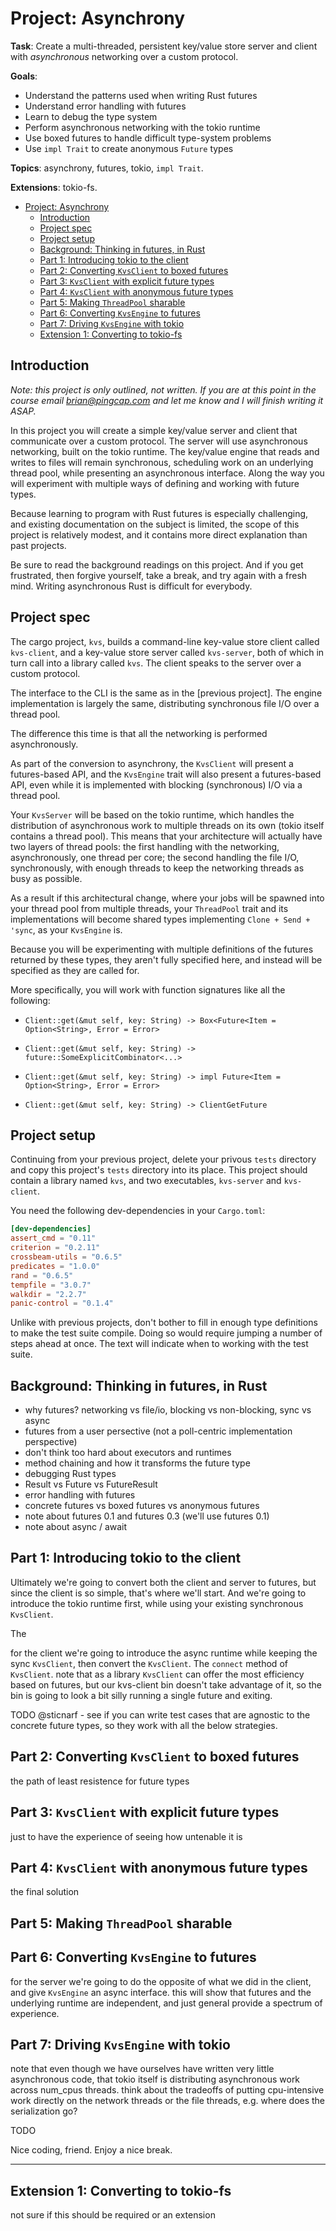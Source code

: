# Project: Asynchrony

**Task**: Create a multi-threaded, persistent key/value store server and client
with _asynchronous_ networking over a custom protocol.

**Goals**:

- Understand the patterns used when writing Rust futures
- Understand error handling with futures
- Learn to debug the type system
- Perform asynchronous networking with the tokio runtime
- Use boxed futures to handle difficult type-system problems
- Use `impl Trait` to create anonymous `Future` types

**Topics**: asynchrony, futures, tokio, `impl Trait`.

**Extensions**: tokio-fs.

- [Project: Asynchrony](#project-asynchrony)
	- [Introduction](#introduction)
	- [Project spec](#project-spec)
	- [Project setup](#project-setup)
	- [Background: Thinking in futures, in Rust](#background-thinking-in-futures-in-rust)
	- [Part 1: Introducing tokio to the client](#part-1-introducing-tokio-to-the-client)
	- [Part 2: Converting `KvsClient` to boxed futures](#part-2-converting-kvsclient-to-boxed-futures)
	- [Part 3: `KvsClient` with explicit future types](#part-3-kvsclient-with-explicit-future-types)
	- [Part 4: `KvsClient` with anonymous future types](#part-4-kvsclient-with-anonymous-future-types)
	- [Part 5: Making `ThreadPool` sharable](#part-5-making-threadpool-sharable)
	- [Part 6: Converting `KvsEngine` to futures](#part-6-converting-kvsengine-to-futures)
	- [Part 7: Driving `KvsEngine` with tokio](#part-7-driving-kvsengine-with-tokio)
	- [Extension 1: Converting to tokio-fs](#extension-1-converting-to-tokio-fs)


## Introduction

_Note: this project is only outlined, not written. If you are at this point in
the course email brian@pingcap.com and let me know and I will finish writing it
ASAP._

In this project you will create a simple key/value server and client that
communicate over a custom protocol. The server will use asynchronous networking,
built on the tokio runtime. The key/value engine that reads and writes to files
will remain synchronous, scheduling work on an underlying thread pool, while
presenting an asynchronous interface. Along the way you will experiment
with multiple ways of defining and working with future types.

Because learning to program with Rust futures is especially challenging, and
existing documentation on the subject is limited, the scope of this project is
relatively modest, and it contains more direct explanation than past projects.

Be sure to read the background readings on this project. And if you get
frustrated, then forgive yourself, take a break, and try again with a fresh
mind. Writing asynchronous Rust is difficult for everybody.


## Project spec

The cargo project, `kvs`, builds a command-line key-value store client called
`kvs-client`, and a key-value store server called `kvs-server`, both of which in
turn call into a library called `kvs`. The client speaks to the server over
a custom protocol.

The interface to the CLI is the same as in the [previous project]. The engine
implementation is largely the same, distributing synchronous file I/O over
a thread pool.

The difference this time is that all the networking is performed asynchronously.

As part of the conversion to asynchrony, the `KvsClient` will present a
futures-based API, and the `KvsEngine` trait will also present a futures-based
API, even while it is implemented with blocking (synchronous) I/O via a thread
pool.

Your `KvsServer` will be based on the tokio runtime, which handles the
distribution of asynchronous work to multiple threads on its own (tokio itself
contains a thread pool). This means that your architecture will actually have
two layers of thread pools: the first handling with the networking,
asynchronously, one thread per core; the second handling the file I/O,
synchronously, with enough threads to keep the networking threads as busy as
possible.

As a result if this architectural change, where your jobs will be spawned into
your thread pool from multiple threads, your `ThreadPool` trait and its
implementations will become shared types implementing `Clone + Send + 'sync`, as
your `KvsEngine` is.

Because you will be experimenting with multiple definitions of the futures
returned by these types, they aren't fully specified here, and instead will be
specified as they are called for.

More specifically, you will work with function signatures like all the
following:

- `Client::get(&mut self, key: String) -> Box<Future<Item = Option<String>, Error = Error>`

- `Client::get(&mut self, key: String) -> future::SomeExplicitCombinator<...>`

- `Client::get(&mut self, key: String) -> impl Future<Item = Option<String>, Error = Error>`

- `Client::get(&mut self, key: String) -> ClientGetFuture`



## Project setup

Continuing from your previous project, delete your privous `tests` directory and
copy this project's `tests` directory into its place. This project should
contain a library named `kvs`, and two executables, `kvs-server` and
`kvs-client`.

You need the following dev-dependencies in your `Cargo.toml`:

```toml
[dev-dependencies]
assert_cmd = "0.11"
criterion = "0.2.11"
crossbeam-utils = "0.6.5"
predicates = "1.0.0"
rand = "0.6.5"
tempfile = "3.0.7"
walkdir = "2.2.7"
panic-control = "0.1.4"
```

Unlike with previous projects, don't bother to fill in enough type definitions
to make the test suite compile. Doing so would require jumping a number of steps
ahead at once. The text will indicate when to working with the test suite.


## Background: Thinking in futures, in Rust

- why futures? networking vs file/io, blocking vs non-blocking, sync vs async
- futures from a user persective (not a poll-centric implementation perspective)
- don't think too hard about executors and runtimes
- method chaining and how it transforms the future type
- debugging Rust types
- Result vs Future vs FutureResult
- error handling with futures
- concrete futures vs boxed futures vs anonymous futures
- note about futures 0.1 and futures 0.3 (we'll use futures 0.1)
- note about async / await


## Part 1: Introducing tokio to the client

Ultimately we're going to convert both the client and server to futures, but
since the client is so simple, that's where we'll start. And we're going to
introduce the tokio runtime first, while using your existing synchronous
`KvsClient`.

The 

for the client we're going to introduce the async runtime while keeping
the sync `KvsClient`, then convert the `KvsClient`. The `connect` method
of `KvsClient`. note that as a library `KvsClient` can offer the most
efficiency based on futures, but our kvs-client bin doesn't take advantage
of it, so the bin is going to look a bit silly running a single future
and exiting.

TODO @sticnarf - see if you can write test cases that are agnostic to the
concrete future types, so they work with all the below strategies.


## Part 2: Converting `KvsClient` to boxed futures

the path of least resistence for future types


## Part 3: `KvsClient` with explicit future types

just to have the experience of seeing how untenable it is


## Part 4: `KvsClient` with anonymous future types

the final solution


## Part 5: Making `ThreadPool` sharable


## Part 6: Converting `KvsEngine` to futures

for the server we're going to do the opposite of what we did in the client, and
give `KvsEngine` an async interface. this will show that futures and the
underlying runtime are independent, and just general provide a spectrum of
experience.


## Part 7: Driving `KvsEngine` with tokio

note that even though we have ourselves have written very little asynchronous
code, that tokio itself is distributing asynchronous work across num_cpus
threads. think about the tradeoffs of putting cpu-intensive work directly on the
network threads or the file threads, e.g. where does the serialization go?

TODO

Nice coding, friend. Enjoy a nice break.


---


## Extension 1: Converting to tokio-fs

not sure if this should be required or an extension


<!--

TODO:
- can we find an excuse to write a future by hand?

- background readings
  - something on associated types

via @sticnarf:

> As there is only the outline of project 5, I write the code mostly according to
my own thoughts. Hope this will be a reference while you're writing the text.
@brson

> I change the concurrent_get/set tests to use async. Students should change their
SledKvsEngine and KvStore to adapt to the KvsEngine trait with new async APIs.
The engines have a ThreadPool type parameter and the constructor has a
concurrency argument (maybe we should remove it). Students need to follow the
design so that the test will work.

> I don't test the client. Implementors can choose the API design of the client
themselves (unless we work out a perfect design so we can just give instructions
to students).

-->
